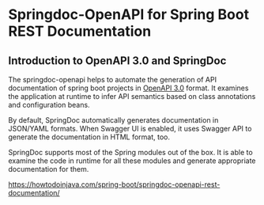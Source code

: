# Springdoc-OpenAPI for Spring Boot REST Documentation

## Introduction to OpenAPI 3.0 and SpringDoc
The springdoc-openapi helps to automate the generation of API documentation of spring boot projects in [OpenAPI 3.0](https://spec.openapis.org/oas/latest.html) format. It examines the application at runtime to infer API semantics based on class annotations and configuration beans.

By default, SpringDoc automatically generates documentation in JSON/YAML formats. When Swagger UI is enabled, it uses Swagger API to generate the documentation in HTML format, too.

SpringDoc supports most of the Spring modules out of the box. It is able to examine the code in runtime for all these modules and generate appropriate documentation for them.

https://howtodoinjava.com/spring-boot/springdoc-openapi-rest-documentation/